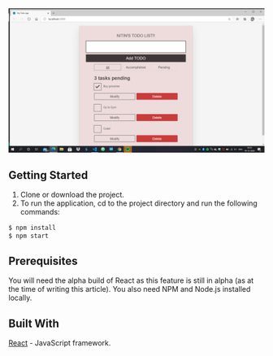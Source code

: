 <img src="1.png" alt="screenshot">

## Getting Started

1. Clone or download the project.
2. To run the application, cd to the project directory and run the following commands:

```
$ npm install
$ npm start
```

## Prerequisites

You will need the alpha build of React as this feature is still in alpha (as at the time of writing this article). You also need NPM and Node.js installed locally.

## Built With

[React]("https://reactjs.org/") - JavaScript framework.
